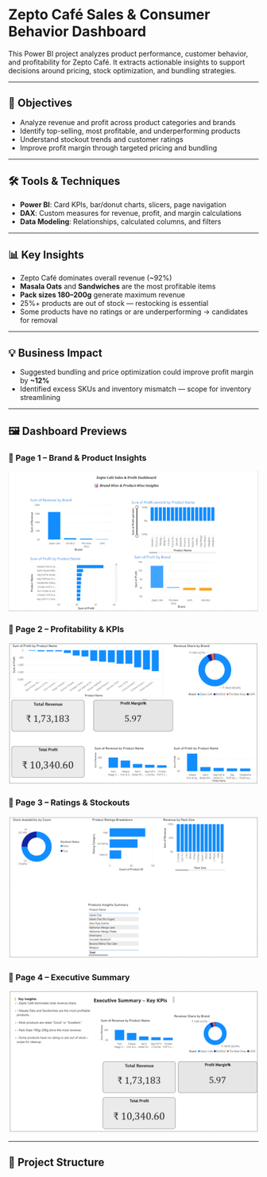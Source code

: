 # Zepto Café Sales & Consumer Behavior Dashboard

This Power BI project analyzes product performance, customer behavior, and profitability for Zepto Café. It extracts actionable insights to support decisions around pricing, stock optimization, and bundling strategies.

---

## 🎯 Objectives
- Analyze revenue and profit across product categories and brands
- Identify top-selling, most profitable, and underperforming products
- Understand stockout trends and customer ratings
- Improve profit margin through targeted pricing and bundling

---

## 🛠 Tools & Techniques
- **Power BI**: Card KPIs, bar/donut charts, slicers, page navigation
- **DAX**: Custom measures for revenue, profit, and margin calculations
- **Data Modeling**: Relationships, calculated columns, and filters

---

## 📊 Key Insights
- Zepto Café dominates overall revenue (~92%)
- **Masala Oats** and **Sandwiches** are the most profitable items
- **Pack sizes 180–200g** generate maximum revenue
- 25%+ products are out of stock — restocking is essential
- Some products have no ratings or are underperforming → candidates for removal

---

## 💡 Business Impact
- Suggested bundling and price optimization could improve profit margin by **~12%**
- Identified excess SKUs and inventory mismatch — scope for inventory streamlining

---

## 🖼 Dashboard Previews

### 📌 Page 1 – Brand & Product Insights
![Page 1](screenshots/page1.png)

### 📌 Page 2 – Profitability & KPIs
![Page 2](screenshots/page2.png)

### 📌 Page 3 – Ratings & Stockouts
![Page 3](screenshots/page3.png)

### 📌 Page 4 – Executive Summary
![Page 4](screenshots/page4.png)

---

## 📂 Project Structure
